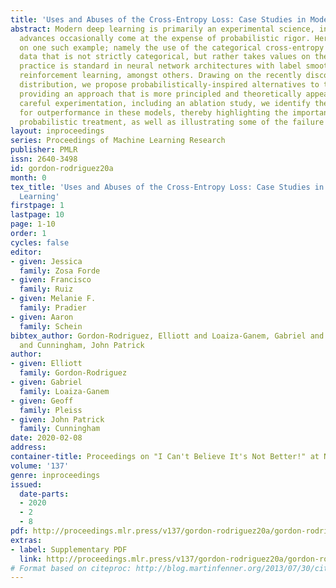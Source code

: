 ```yaml
---
title: 'Uses and Abuses of the Cross-Entropy Loss: Case Studies in Modern Deep Learning'
abstract: Modern deep learning is primarily an experimental science, in which empirical
  advances occasionally come at the expense of probabilistic rigor. Here we focus
  on one such example; namely the use of the categorical cross-entropy loss to model
  data that is not strictly categorical, but rather takes values on the simplex. This
  practice is standard in neural network architectures with label smoothing and actor-mimic
  reinforcement learning, amongst others. Drawing on the recently discovered continuous-categorical
  distribution, we propose probabilistically-inspired alternatives to these models,
  providing an approach that is more principled and theoretically appealing. Through
  careful experimentation, including an ablation study, we identify the potential
  for outperformance in these models, thereby highlighting the importance of a proper
  probabilistic treatment, as well as illustrating some of the failure modes thereof.
layout: inproceedings
series: Proceedings of Machine Learning Research
publisher: PMLR
issn: 2640-3498
id: gordon-rodriguez20a
month: 0
tex_title: 'Uses and Abuses of the Cross-Entropy Loss: Case Studies in Modern Deep
  Learning'
firstpage: 1
lastpage: 10
page: 1-10
order: 1
cycles: false
editor:
- given: Jessica 
  family: Zosa Forde
- given: Francisco
  family: Ruiz
- given: Melanie F. 
  family: Pradier
- given: Aaron 
  family: Schein
bibtex_author: Gordon-Rodriguez, Elliott and Loaiza-Ganem, Gabriel and Pleiss, Geoff
  and Cunningham, John Patrick
author:
- given: Elliott
  family: Gordon-Rodriguez
- given: Gabriel
  family: Loaiza-Ganem
- given: Geoff
  family: Pleiss
- given: John Patrick
  family: Cunningham
date: 2020-02-08
address: 
container-title: Proceedings on "I Can't Believe It's Not Better!" at NeurIPS Workshops
volume: '137'
genre: inproceedings
issued:
  date-parts:
  - 2020
  - 2
  - 8
pdf: http://proceedings.mlr.press/v137/gordon-rodriguez20a/gordon-rodriguez20a.pdf
extras:
- label: Supplementary PDF
  link: http://proceedings.mlr.press/v137/gordon-rodriguez20a/gordon-rodriguez20a-supp.pdf
# Format based on citeproc: http://blog.martinfenner.org/2013/07/30/citeproc-yaml-for-bibliographies/
---
```

